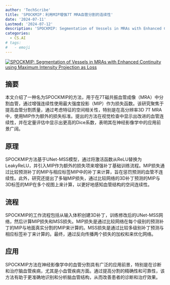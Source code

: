 ```yaml
---
author: 'TechScribe'
title: 'SPOCKMIP：利用MIP增强7T MRA血管分割的连续性'
date: '2024-07-11'
Lastmod: '2024-07-12'
description: 'SPOCKMIP: Segmentation of Vessels in MRAs with Enhanced Continuity using Maximum Intensity Projection as Loss'
categories:
  - CS.AI
# tags:
#   - emoji
---
```


[![SPOCKMIP: Segmentation of Vessels in MRAs with Enhanced Continuity using Maximum Intensity Projection as Loss](https://arxiv-research-1301205113.cos.ap-guangzhou.myqcloud.com/images/2407.08655v1.pdf_0.jpg)](https://arxiv.org/abs/2407.08655v1)

## 摘要

本文介绍了一种名为SPOCKMIP的方法，用于在7T磁共振血管成像（MRA）中分割血管，通过增强连续性使用最大强度投影（MIP）作为损失函数。该研究聚焦于提高血管分割质量，通过考虑特征的空间相关性，特别是在高分辨率3D 7T MRA中，使用MIP作为额外的损失标准。提出的方法在视觉检查中显示出改进的血管连续性，并在定量评估中显示出更高的Dice系数，表明其在神经影像学中的应用前景广阔。<!--more-->

## 原理

SPOCKMIP方法基于UNet-MSS模型，通过将激活函数从ReLU替换为LeakyReLU，并引入MIP作为额外的损失项来增强补丁基础训练流程。MIP损失通过比较预测补丁的MIP与相应标签MIP中的补丁来计算，旨在惩罚预测的血管不连续性。此外，研究还提出了多轴MIP损失，通过比较网络的3D补丁预测的MIP与3D标签的MIP在多个视图上来计算，以更好地感知血管结构的空间连续性。

## 流程

SPOCKMIP的工作流程包括从输入体积创建3D补丁，训练修改后的UNet-MSS网络，然后计算MIP损失和MSS损失。MIP损失是通过比较网络在每个级别的预测补丁的MIP与地面真实分割的MIP来计算的。MSS损失是通过比较多级别补丁预测与相应标签补丁来计算的。最终，通过反向传播两个损失的加权和来优化网络。

## 应用

SPOCKMIP方法在神经影像学中的血管分割具有广泛的应用前景，特别是在诊断和治疗脑血管疾病，尤其是小血管疾病方面。通过提高分割的精确性和可靠性，该方法有助于更准确地识别和分析脑血管结构，从而改善患者的诊断和治疗效果。